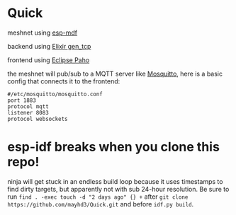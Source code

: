 # Quick
meshnet using [esp-mdf](https://github.com/espressif/esp-mdf)

backend using [Elixir gen_tcp](https://github.com/elixir-lang/elixir)

frontend using [Eclipse Paho](https://www.eclipse.org/paho/index.php?page=clients/js/index.php)

the meshnet will pub/sub to a MQTT server like [Mosquitto](https://mosquitto.org/), here is a basic config that connects it to the frontend:

```
#/etc/mosquitto/mosquitto.conf
port 1883
protocol mqtt
listener 8083
protocol websockets
```

# esp-idf breaks when you clone this repo!
ninja will get stuck in an endless build loop because it uses timestamps to find dirty targets, but apparently not with sub 24-hour resolution. Be sure to run `find . -exec touch -d "2 days ago" {} +` after `git clone https://github.com/mayhd3/Quick.git` and before `idf.py build`.
